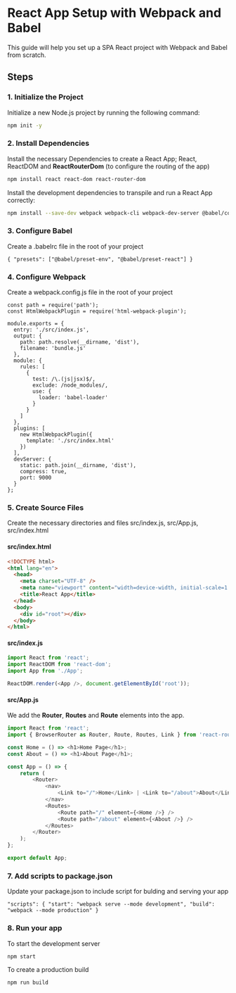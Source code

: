 # React App Setup with Webpack and Babel

This guide will help you set up a SPA React project with Webpack and Babel from scratch.

## Steps

### 1. Initialize the Project
Initialize a new Node.js project by running the following command:

```bash
npm init -y
```
### 2. Install Dependencies
Install the necessary Dependencies to create a React App;
React, ReactDOM and <b>ReactRouterDom</b> (to configure the routing of the app)
```bash
npm install react react-dom react-router-dom
```
Install the development dependencies to transpile and run a React App correctly:
```bash
npm install --save-dev webpack webpack-cli webpack-dev-server @babel/core babel-loader @babel/preset-env @babel/preset-react html-webpack-plugin
```
### 3. Configure Babel
Create a .babelrc file in the root of your project
```babel
{ "presets": ["@babel/preset-env", "@babel/preset-react"] }
```

### 4. Configure Webpack
Create a webpack.config.js file in the root of your project
```webpack
const path = require('path');
const HtmlWebpackPlugin = require('html-webpack-plugin');

module.exports = {
  entry: './src/index.js',
  output: {
    path: path.resolve(__dirname, 'dist'),
    filename: 'bundle.js'
  },
  module: {
    rules: [
      {
        test: /\.(js|jsx)$/,
        exclude: /node_modules/,
        use: {
          loader: 'babel-loader'
        }
      }
    ]
  },
  plugins: [
    new HtmlWebpackPlugin({
      template: './src/index.html'
    })
  ],
  devServer: {
    static: path.join(__dirname, 'dist'),
    compress: true,
    port: 9000
  }
};
```

### 5. Create Source Files
Create the necessary directories and files src/index.js, src/App.js, src/index.html

#### src/index.html
```html
<!DOCTYPE html>
<html lang="en">
  <head>
    <meta charset="UTF-8" />
    <meta name="viewport" content="width=device-width, initial-scale=1.0" />
    <title>React App</title>
  </head>
  <body>
    <div id="root"></div>
  </body>
</html>
```

#### src/index.js
```javascript
import React from 'react';
import ReactDOM from 'react-dom';
import App from './App';

ReactDOM.render(<App />, document.getElementById('root'));
```

#### src/App.js
We add the <b>Router</b>, <b>Routes</b> and <b>Route</b> elements into the app.

```javascript
import React from 'react';
import { BrowserRouter as Router, Route, Routes, Link } from 'react-router-dom';

const Home = () => <h1>Home Page</h1>;
const About = () => <h1>About Page</h1>;

const App = () => {
    return (
        <Router>
            <nav>
                <Link to="/">Home</Link> | <Link to="/about">About</Link>
            </nav>
            <Routes>
                <Route path="/" element={<Home />} />
                <Route path="/about" element={<About />} />
            </Routes>
        </Router>
    );
};

export default App;
```

### 7. Add scripts to package.json
Update your package.json to include script for bulding and serving your app
```nodejs
"scripts": { "start": "webpack serve --mode development", "build": "webpack --mode production" }
```

### 8. Run your app
To start the development server
```nodejs
npm start
```
To create a production build
```nodejs
npm run build
```